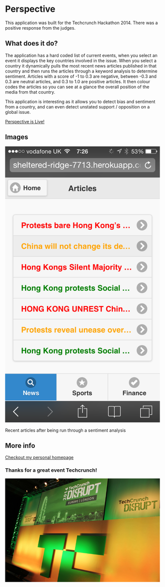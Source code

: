 # Perspective

This application was built for the Techcrunch Hackathon 2014. There was a positive response from the judges. 

## What does it do?

The application has a hard coded list of current events, when you select an event it displays the key countries involved in the issue. When you select a country it dynamically pulls the most recent news articles published in that country and then runs the articles through a keyword analysis to determine sentiment. Articles with a score of -1 to 0.3 are negative, between -0.3 and 0.3 are neutral articles, and 0.3 to 1.0 are positive articles. It then colour codes the articles so you can see at a glance the overall position of the media from that country. 

This application is interesting as it allows you to detect bias and sentiment from a country, and can even detect unstated support / opposition on a global issue. 

[Perspective is Live!](http://sheltered-ridge-7713.herokuapp.com/)

## Images

![Recent articles after being run through a sentiment analysis](https://raw.githubusercontent.com/rralston/perspective/master/public/assets/perspective.png)

Recent articles after being run through a sentiment analysis

## More info

[Checkout my personal homepage](http://rupertralston.com/)

### Thanks for a great event Techcrunch! 

![Techcrunch Disrupt](https://raw.githubusercontent.com/rralston/perspective/master/public/assets/disrupt.jpg)